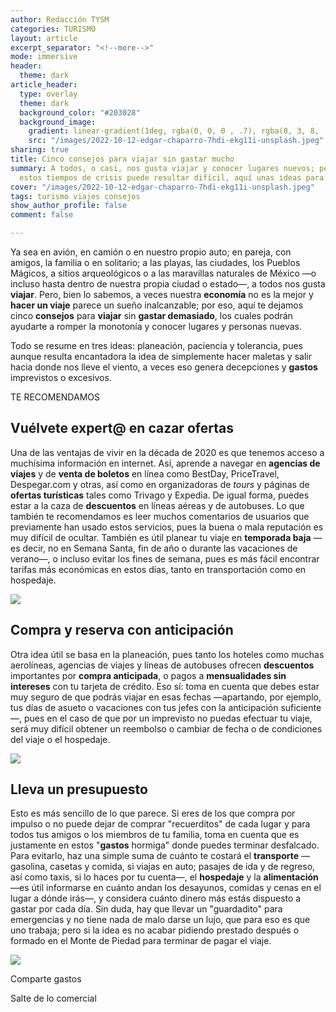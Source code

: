 ```yaml
---
author: Redacción TYSM
categories: TURISMO
layout: article
excerpt_separator: "<!--more-->"
mode: immersive
header:
  theme: dark
article_header:
  type: overlay
  theme: dark
  background_color: "#203028"
  background_image:
    gradient: linear-gradient(1deg, rgba(0, 0, 0 , .7), rgba(8, 3, 8, .9))
    src: "/images/2022-10-12-edgar-chaparro-7hdi-ekg11i-unsplash.jpeg"
sharing: true
title: Cinco consejos para viajar sin gastar mucho
summary: A todos, o casi, nos gusta viajar y conocer lugares nuevos; pero como en
  estos tiempos de crisis puede resultar difícil, aquí unas ideas para no gastar tanto…
cover: "/images/2022-10-12-edgar-chaparro-7hdi-ekg11i-unsplash.jpeg"
tags: turismo viajes consejos
show_author_profile: false
comment: false

---
```

Ya sea en avión, en camión o en nuestro propio auto; en pareja, con amigos, la familia o en solitario; a las playas, las ciudades, los Pueblos Mágicos, a sitios arqueológicos o a las maravillas naturales de México —o incluso hasta dentro de nuestra propia ciudad o estado—, a todos nos gusta **viajar**. Pero, bien lo sabemos, a veces nuestra **economía** no es la mejor y **hacer un viaje** parece un sueño inalcanzable; por eso, aquí te dejamos cinco **consejos** para **viajar** sin **gastar demasiado**, los cuales podrán ayudarte a romper la monotonía y conocer lugares y personas nuevas.

Todo se resume en tres ideas: planeación, paciencia y tolerancia, pues aunque resulta encantadora la idea de simplemente hacer maletas y salir hacia donde nos lleve el viento, a veces eso genera decepciones y **gastos** imprevistos o excesivos.

TE RECOMENDAMOS

## Vuélvete expert@ en cazar ofertas

Una de las ventajas de vivir en la década de 2020 es que tenemos acceso a muchísima información en internet. Así, aprende a navegar en **agencias de viajes** y de **venta de boletos** en línea como BestDay, PriceTravel, Despegar.com y otras, así como en organizadoras de _tours_ y páginas de **ofertas turísticas** tales como Trivago y Expedia. De igual forma, puedes estar a la caza de **descuentos** en líneas aéreas y de autobuses. Lo que también te recomendamos es leer muchos comentarios de usuarios que previamente han usado estos servicios, pues la buena o mala reputación es muy difícil de ocultar. También es útil planear tu viaje en **temporada baja** —es decir, no en Semana Santa, fin de año o durante las vacaciones de verano—, o incluso evitar los fines de semana, pues es más fácil encontrar tarifas más económicas en estos días, tanto en transportación como en hospedaje.

![](https://upload.wikimedia.org/wikipedia/commons/thumb/5/5d/Tourist_Serengeti.png/1024px-Tourist_Serengeti.png)

## Compra y reserva con anticipación

Otra idea útil se basa en la planeación, pues tanto los hoteles como muchas aerolíneas, agencias de viajes y líneas de autobuses ofrecen **descuentos** importantes por **compra anticipada**, o pagos a **mensualidades sin intereses** con tu tarjeta de crédito. Eso sí: toma en cuenta que debes estar muy seguro de que podrás viajar en esas fechas —apartando, por ejemplo, tus días de asueto o vacaciones con tus jefes con la anticipación suficiente—, pues en el caso de que por un imprevisto no puedas efectuar tu viaje, será muy difícil obtener un reembolso o cambiar de fecha o de condiciones del viaje o el hospedaje.

![](https://upload.wikimedia.org/wikipedia/commons/thumb/5/56/Hotel-room-renaissance-columbus-ohio.jpg/1024px-Hotel-room-renaissance-columbus-ohio.jpg)

## Lleva un presupuesto

Esto es más sencillo de lo que parece. Si eres de los que compra por impulso o no puede dejar de comprar "recuerditos" de cada lugar y para todos tus amigos o los miembros de tu familia, toma en cuenta que es justamente en estos "**gastos** hormiga" donde puedes terminar desfalcado. Para evitarlo, haz una simple suma de cuánto te costará el **transporte** —gasolina, casetas y comida, si viajas en auto; pasajes de ida y de regreso, así como taxis, si lo haces por tu cuenta—, el **hospedaje** y la **alimentación** —es útil informarse en cuánto andan los desayunos, comidas y cenas en el lugar a dónde irás—, y considera cuánto dinero más estás dispuesto a gastar por cada día. Sin duda, hay que llevar un "guardadito" para emergencias y no tiene nada de malo darse un lujo, que para eso es que uno trabaja; pero si la idea es no acabar pidiendo prestado después o formado en el Monte de Piedad para terminar de pagar el viaje.

![](https://upload.wikimedia.org/wikipedia/commons/thumb/4/48/Czech_Wallet.jpg/1024px-Czech_Wallet.jpg)

Comparte gastos

Salte de lo comercial